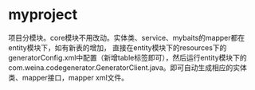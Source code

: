 # myproject
项目分模块。core模块不用改动。实体类、service、mybaits的mapper都在entity模块下，如有新表的增加，
直接在entity模块下的resources下的generatorConfig.xml中配置（新增table标签即可），然后运行entity模块下的
com.weina.codegenerator.GeneratorClient.java。即可自动生成相应的实体类、mapper接口，mapper xml文件。

